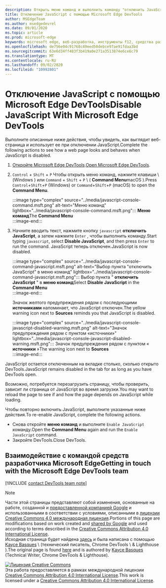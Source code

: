 ```yaml
---
description: Открыть меню команд и выполнить команду "отключить JavaScript".
title: Отключение JavaScript с помощью Microsoft Edge DevTools
author: MSEdgeTeam
ms.author: msedgedevrel
ms.date: 09/01/2020
ms.topic: article
ms.prod: microsoft-edge
keywords: microsoft edge, веб-разработка, инструменты f12, средства разработчика
ms.openlocfilehash: de756e04c91768c49eed50debce97ae91fdaa3bd
ms.sourcegitcommit: 63e6d34ff483f3b419a0e271a3513874e6ce6c79
ms.translationtype: MT
ms.contentlocale: ru-RU
ms.lasthandoff: 09/02/2020
ms.locfileid: "10992801"
---
```

<!-- Copyright Kayce Basques 

   Licensed under the Apache License, Version 2.0 (the "License");
   you may not use this file except in compliance with the License.
   You may obtain a copy of the License at

       https://www.apache.org/licenses/LICENSE-2.0

   Unless required by applicable law or agreed to in writing, software
   distributed under the License is distributed on an "AS IS" BASIS,
   WITHOUT WARRANTIES OR CONDITIONS OF ANY KIND, either express or implied.
   See the License for the specific language governing permissions and
   limitations under the License.  -->

# <span data-ttu-id="24d66-104">Отключение JavaScript с помощью Microsoft Edge DevTools</span><span class="sxs-lookup"><span data-stu-id="24d66-104">Disable JavaScript With Microsoft Edge DevTools</span></span>  

<span data-ttu-id="24d66-105">Выполните описанные ниже действия, чтобы увидеть, как выглядит веб-страница и использует ее при отключении JavaScript.</span><span class="sxs-lookup"><span data-stu-id="24d66-105">Complete the following actions to see how a web page looks and behaves when JavaScript is disabled.</span></span>  

1.  <span data-ttu-id="24d66-106">[Откройте Microsoft Edge DevTools][DevToolsOpen].</span><span class="sxs-lookup"><span data-stu-id="24d66-106">[Open Microsoft Edge DevTools][DevToolsOpen].</span></span>  
1.  <span data-ttu-id="24d66-107">`Control` + `Shift` + `P` Чтобы открыть меню команд, нажмите клавиши \ (Windows \) или `Command` + `Shift` + `P` \ ( **Command Menu**macOS \).</span><span class="sxs-lookup"><span data-stu-id="24d66-107">Press `Control`+`Shift`+`P` \(Windows\) or `Command`+`Shift`+`P` \(macOS\) to open the **Command Menu**.</span></span>  
    
    :::image type="complex" source="../media/javascript-console-command.msft.png" alt-text="Меню команд" lightbox="../media/javascript-console-command.msft.png":::
       <span data-ttu-id="24d66-109">**Меню команд**</span><span class="sxs-lookup"><span data-stu-id="24d66-109">The **Command Menu**</span></span>  
    :::image-end:::  
    
1.  <span data-ttu-id="24d66-110">Начните вводить текст, нажмите кнопку `javascript` **отключить JavaScript**, а затем нажмите `Enter` , чтобы выполнить команду.</span><span class="sxs-lookup"><span data-stu-id="24d66-110">Start typing `javascript`, select **Disable JavaScript**, and then press `Enter` to run the command.</span></span>  <span data-ttu-id="24d66-111">JavaScript теперь отключен.</span><span class="sxs-lookup"><span data-stu-id="24d66-111">JavaScript is now disabled.</span></span>  
    
    :::image type="complex" source="../media/javascript-console-command-javascript.msft.png" alt-text="Выбор пункта "отключить JavaScript" в меню команд" lightbox="../media/javascript-console-command-javascript.msft.png":::
       <span data-ttu-id="24d66-113">Выбор пункта " **отключить JavaScript** " в **меню команд**</span><span class="sxs-lookup"><span data-stu-id="24d66-113">Select **Disable JavaScript** in the **Command Menu**</span></span>  
    :::image-end:::  
    
    <span data-ttu-id="24d66-114">Значок желтого предупреждения рядом с последующими **источниками** напоминает, что JavaScript отключен.</span><span class="sxs-lookup"><span data-stu-id="24d66-114">The yellow warning icon next to **Sources** reminds you that JavaScript is disabled.</span></span>  
    
    :::image type="complex" source="../media/javascript-console-javascript-disabled-warning.msft.png" alt-text="Значок предупреждения рядом с пунктом «источники»" lightbox="../media/javascript-console-javascript-disabled-warning.msft.png":::
       <span data-ttu-id="24d66-116">Значок предупреждения рядом с пунктом « **источники** »</span><span class="sxs-lookup"><span data-stu-id="24d66-116">The warning icon next to **Sources**</span></span>  
    :::image-end:::  
    
<span data-ttu-id="24d66-117">JavaScript остается отключенным на вкладке столько, сколько открыто DevTools.</span><span class="sxs-lookup"><span data-stu-id="24d66-117">JavaScript remains disabled in the tab for as long as you have DevTools open.</span></span>  

<span data-ttu-id="24d66-118">Возможно, потребуется перезагрузить страницу, чтобы проверить, зависит ли страница от JavaScript во время загрузки.</span><span class="sxs-lookup"><span data-stu-id="24d66-118">You may want to reload the page to see if and how the page depends on JavaScript while loading.</span></span>  

<span data-ttu-id="24d66-119">Чтобы повторно включить JavaScript, выполните указанные ниже действия.</span><span class="sxs-lookup"><span data-stu-id="24d66-119">To re-enable JavaScript, complete the following actions.</span></span>  

*   <span data-ttu-id="24d66-120">Снова откройте **меню команд** и выполните `Enable JavaScript` команду.</span><span class="sxs-lookup"><span data-stu-id="24d66-120">Open the **Command Menu** again and run the `Enable JavaScript` command.</span></span>  
*   <span data-ttu-id="24d66-121">Закройте DevTools.</span><span class="sxs-lookup"><span data-stu-id="24d66-121">Close DevTools.</span></span>  

## <span data-ttu-id="24d66-122">Взаимодействие с командой средств разработчика Microsoft Edge</span><span class="sxs-lookup"><span data-stu-id="24d66-122">Getting in touch with the Microsoft Edge DevTools team</span></span>  

[!INCLUDE [contact DevTools team note](../includes/contact-devtools-team-note.md)]  

<!-- links -->  

[DevToolsOpen]: ../open.md "Открыть Microsoft Edge DevTools | Документы Microsoft"  

> [!NOTE]
> <span data-ttu-id="24d66-124">Части этой страницы представляют собой изменения, основанные на работе, созданной и [предоставленной компанией Google][GoogleSitePolicies] и использованными в соответствии с условиями, описанными в [лицензии Creative Commons 4,0 международная лицензия][CCA4IL].</span><span class="sxs-lookup"><span data-stu-id="24d66-124">Portions of this page are modifications based on work created and [shared by Google][GoogleSitePolicies] and used according to terms described in the [Creative Commons Attribution 4.0 International License][CCA4IL].</span></span>  
> <span data-ttu-id="24d66-125">Исходная страница будет найдена [здесь](https://developers.google.com/web/tools/chrome-devtools/javascript/disable) и была написана с помощью [Kayce Basques][KayceBasques] \ (технический писатель, Chrome DevTools \ & Lighthouse \).</span><span class="sxs-lookup"><span data-stu-id="24d66-125">The original page is found [here](https://developers.google.com/web/tools/chrome-devtools/javascript/disable) and is authored by [Kayce Basques][KayceBasques] \(Technical Writer, Chrome DevTools \& Lighthouse\).</span></span>  

[![Лицензия Creative Commons][CCby4Image]][CCA4IL]  
<span data-ttu-id="24d66-127">Эта работа предоставляется в рамках международной лицензии [Creative Commons Attribution 4.0 International License][CCA4IL].</span><span class="sxs-lookup"><span data-stu-id="24d66-127">This work is licensed under a [Creative Commons Attribution 4.0 International License][CCA4IL].</span></span>  

[CCA4IL]: https://creativecommons.org/licenses/by/4.0  
[CCby4Image]: https://i.creativecommons.org/l/by/4.0/88x31.png  
[GoogleSitePolicies]: https://developers.google.com/terms/site-policies  
[KayceBasques]: https://developers.google.com/web/resources/contributors/kaycebasques  
